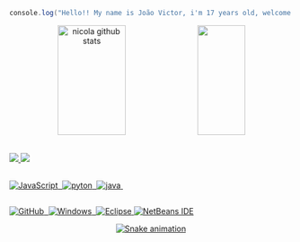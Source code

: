 



```java
console.log("Hello!! My name is João Victor, i'm 17 years old, welcome to my repository, I hope that your liked")
```


<div align="center">  
  <img width="49%" height="195px" src="https://github-readme-stats.vercel.app/api?username=jaovictor&show_icons=true&count_private=true&hide_border=true&title_color=F8F8FF&icon_color=F8F8FF&text_color=c9d1d9&bg_color=0d1117" alt="nicola github stats" /> 
  <img width="41%" height="195px" src="https://github-readme-stats.vercel.app/api/top-langs/?username=jaovictor&layout=compact&hide_border=true&title_color=F8F8FF&text_color=00bfbf&bg_color=000000" />
</div>



##

<div alinhar =" centro "> 
<a href="https://instagram.com/jao_viictor" target="_blank"><img src="https://img.shields.io/badge/-Instagram-%23E4405F?style=for-the-badge&logo=instagram&logoColor=white"</a>
<a href = "mailto:jvcelestino93@gmail.com"> <img src="https://img.shields.io/badge/-Gmail-%23333?style=for-the-badge&logo=gmail&logoColor=white" target="_blank" </a>

##

![JavaScript](https://icongr.am/devicon/javascript-original.svg?size=27&color=currentColor)&nbsp;
![pyton](https://icongr.am/devicon/python-original.svg?size=27&color=currentColor)&nbsp;
![java](https://icongr.am/devicon/java-original.svg?size=27&color=currentColor)&nbsp;

##
![GitHub](https://img.shields.io/badge/-GitHub-0D1117?style=for-the-badge&logo=github&labelColor=0D1117)&nbsp;
![Windows](https://img.shields.io/badge/-Windows-0D1117?style=for-the-badge&logo=windows&labelColor=0D1117)&nbsp;
![Eclipse](https://img.shields.io/badge/Eclipse-2C2255?style=for-the-badge&logo=eclipse&logoColor=white)
![NetBeans IDE](https://img.shields.io/badge/NetBeansIDE-1B6AC6.svg?style=for-the-badge&logo=apache-netbeans-ide&logoColor=white)



 

<div align="center">

  ![Snake animation](https://github.com/danielbped/danielbped/blob/output/github-contribution-grid-snake.svg)
  
</div><br>
     
